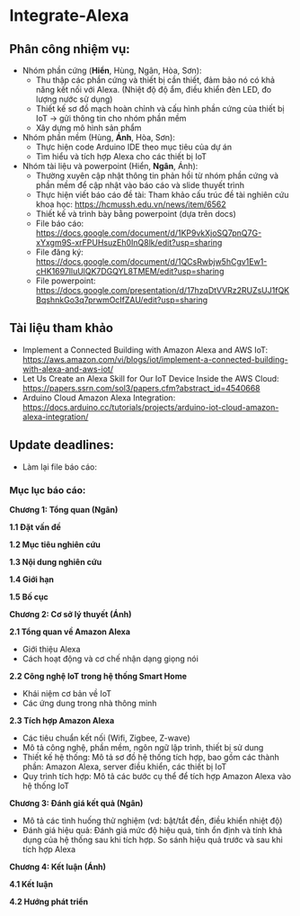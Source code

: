 # Integrate-Alexa

## Phân công nhiệm vụ:
- Nhóm phần cứng (**Hiển**, Hùng, Ngân, Hòa, Sơn):
  + Thu thập các phần cứng và thiết bị cần thiết, đảm bảo nó có khả năng kết nối với Alexa. (Nhiệt độ độ ẩm, điều khiển đèn LED, đo lượng nước sử dụng)
  + Thiết kế sơ đồ mạch hoàn chỉnh và cấu hình phần cứng của thiết bị IoT -> gửi thông tin cho nhóm phần mềm
  + Xây dựng mô hình sản phẩm
- Nhóm phần mềm (Hùng, **Ánh**, Hòa, Sơn):
  + Thực hiện code Arduino IDE theo mục tiêu của dự án
  + Tìm hiểu và tích hợp Alexa cho các thiết bị IoT
- Nhóm tài liệu và powerpoint (Hiển, **Ngân**, Ánh):
  + Thường xuyên cập nhật thông tin phản hồi từ nhóm phần cứng và phần mềm để cập nhật vào báo cáo và slide thuyết trình
  + Thực hiện viết báo cáo đề tài: Tham khảo cấu trúc đề tài nghiên cứu khoa học: https://hcmussh.edu.vn/news/item/6562
  + Thiết kế và trình bày bằng powerpoint (dựa trên docs)
  + File báo cáo: https://docs.google.com/document/d/1KP9vkXjoSQ7pnQ7G-xYxgm9S-xrFPUHsuzEh0InQ8lk/edit?usp=sharing
  + File đăng ký: https://docs.google.com/document/d/1QCsRwbjw5hCgv1Ew1-cHK1697lluUlQK7DGQYL8TMEM/edit?usp=sharing
  + File powerpoint: https://docs.google.com/presentation/d/17hzqDtVVRz2RUZsUJ1fQKBqshnkGo3q7prwmOcIfZAU/edit?usp=sharing

## Tài liệu tham khảo
- Implement a Connected Building with Amazon Alexa and AWS IoT: https://aws.amazon.com/vi/blogs/iot/implement-a-connected-building-with-alexa-and-aws-iot/
- Let Us Create an Alexa Skill for Our IoT Device Inside the AWS Cloud: https://papers.ssrn.com/sol3/papers.cfm?abstract_id=4540668
- Arduino Cloud Amazon Alexa Integration: https://docs.arduino.cc/tutorials/projects/arduino-iot-cloud-amazon-alexa-integration/

## Update deadlines: 
- Làm lại file báo cáo:
### Mục lục báo cáo:
**Chương 1: Tổng quan (Ngân)**

**1.1 Đặt vấn đề**

**1.2 Mục tiêu nghiên cứu**

**1.3 Nội dung nghiên cứu**

**1.4 Giới hạn**

**1.5 Bố cục**

**Chương 2: Cơ sở lý thuyết (Ánh)**

**2.1 Tổng quan về Amazon Alexa**

- Giới thiệu Alexa
- Cách hoạt động và cơ chế nhận dạng giọng nói
  
**2.2 Công nghệ IoT trong hệ thống Smart Home**

- Khái niệm cơ bản về IoT
- Các ứng dung trong nhà thông minh
  
**2.3 Tích hợp Amazon Alexa**

- Các tiêu chuẩn kết nối (Wifi, Zigbee, Z-wave)
- Mô tả công nghệ, phần mềm, ngôn ngữ lập trình, thiết bị sử dung
- Thiết kế hệ thống: Mô tả sơ đồ hệ thống tích hợp, bao gồm các thành phần: Amazon Alexa, server điều khiển, các thiết bị IoT
- Quy trình tích hợp: Mô tả các bước cụ thể để tích hợp Amazon Alexa vào hệ thống IoT

**Chương 3: Đánh giá kết quả (Ngân)**

- Mô tả các tình huống thử nghiệm (vd: bật/tắt đền, điều khiển nhiệt độ)
- Đánh giá hiệu quả: Đánh giá mức độ hiệu quả, tính ổn định và tính khả dụng của hệ thống sau khi tích hợp. So sánh hiệu quả trước và sau khi tích hợp Alexa

**Chương 4: Kết luận (Ánh)**

**4.1 Kết luận**

**4.2 Hướng phát triển**

